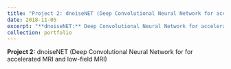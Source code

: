 ```yaml
---
title: "Project 2: dnoiseNET (Deep Convolutional Neural Network for accelerated MRI and low-field MRI)"
date: 2018-11-05
excerpt: "**dnoiseNET:** Deep Convolutional Neural Network for accelerated MRI and low-field MRI<br/><img src='/images/500x300.png'>"
collection: portfolio
---
```


**Project 2:** dnoiseNET (Deep Convolutional Neural Network for for accelerated MRI and low-field MRI)